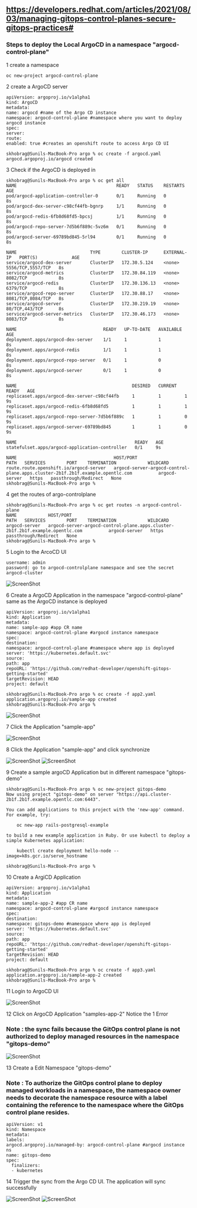 ## https://developers.redhat.com/articles/2021/08/03/managing-gitops-control-planes-secure-gitops-practices#

### Steps to deploy the Local ArgoCD in a namespace "argocd-control-plane"

1 create a namespace 
     
    oc new-project argocd-control-plane

2 create a ArgoCD server
    
    apiVersion: argoproj.io/v1alpha1
    kind: ArgoCD
    metadata:
    name: argocd #name of the Argo CD instance
    namespace: argocd-control-plane #namespace where you want to deploy argocd instance
    spec:
    server:
    route:
    enabled: true #creates an openshift route to access Argo CD UI

    skhobrag@Sunils-MacBook-Pro argo % oc create -f argocd.yaml
    argocd.argoproj.io/argocd created

3 Check if the ArgoCD is deployed in 

    skhobrag@Sunils-MacBook-Pro argo % oc get all
    NAME                                      READY   STATUS    RESTARTS   AGE
    pod/argocd-application-controller-0       0/1     Running   0          8s
    pod/argocd-dex-server-c98cf44fb-bgnrp     1/1     Running   0          8s
    pod/argocd-redis-6fb8d68fd5-bpcsj         1/1     Running   0          8s
    pod/argocd-repo-server-7d5b6f889c-5vz6m   0/1     Running   0          8s
    pod/argocd-server-69789bd845-5rl94        0/1     Running   0          8s
    
    NAME                            TYPE        CLUSTER-IP      EXTERNAL-IP   PORT(S)             AGE
    service/argocd-dex-server       ClusterIP   172.30.5.124    <none>        5556/TCP,5557/TCP   8s
    service/argocd-metrics          ClusterIP   172.30.84.119   <none>        8082/TCP            8s
    service/argocd-redis            ClusterIP   172.30.136.13   <none>        6379/TCP            8s
    service/argocd-repo-server      ClusterIP   172.30.88.17    <none>        8081/TCP,8084/TCP   8s
    service/argocd-server           ClusterIP   172.30.219.19   <none>        80/TCP,443/TCP      8s
    service/argocd-server-metrics   ClusterIP   172.30.46.173   <none>        8083/TCP            8s
    
    NAME                                 READY   UP-TO-DATE   AVAILABLE   AGE
    deployment.apps/argocd-dex-server    1/1     1            1           8s
    deployment.apps/argocd-redis         1/1     1            1           8s
    deployment.apps/argocd-repo-server   0/1     1            0           8s
    deployment.apps/argocd-server        0/1     1            0           8s
    
    NAME                                            DESIRED   CURRENT   READY   AGE
    replicaset.apps/argocd-dex-server-c98cf44fb     1         1         1       9s
    replicaset.apps/argocd-redis-6fb8d68fd5         1         1         1       9s
    replicaset.apps/argocd-repo-server-7d5b6f889c   1         1         0       9s
    replicaset.apps/argocd-server-69789bd845        1         1         0       9s
    
    NAME                                             READY   AGE
    statefulset.apps/argocd-application-controller   0/1     9s
    
    NAME                                     HOST/PORT                                                                       PATH   SERVICES        PORT    TERMINATION            WILDCARD
    route.route.openshift.io/argocd-server   argocd-server-argocd-control-plane.apps.cluster-2b1f.2b1f.example.opentlc.com          argocd-server   https   passthrough/Redirect   None
    skhobrag@Sunils-MacBook-Pro argo %


4 get the routes of argo-controlplane
    
    skhobrag@Sunils-MacBook-Pro argo % oc get routes -n argocd-control-plane
    NAME            HOST/PORT                                                                       PATH   SERVICES        PORT    TERMINATION            WILDCARD
    argocd-server   argocd-server-argocd-control-plane.apps.cluster-2b1f.2b1f.example.opentlc.com          argocd-server   https   passthrough/Redirect   None
    skhobrag@Sunils-MacBook-Pro argo %

5 Login to the ArcoCD UI
    
    username: admin
    password: go to argocd-controlplane namespace and see the secret argocd-cluster

![ScreenShot](../images/ArgoCD-login.png)

6 Create a ArgoCD Application in the namespace "argocd-control-plane" same as the ArgoCD instance is deployed
    
    apiVersion: argoproj.io/v1alpha1
    kind: Application
    metadata:
    name: sample-app #app CR name
    namespace: argocd-control-plane #argocd instance namespace
    spec:
    destination:
    namespace: argocd-control-plane #namespace where app is deployed
    server: 'https://kubernetes.default.svc'
    source:
    path: app
    repoURL: 'https://github.com/redhat-developer/openshift-gitops-getting-started'
    targetRevision: HEAD
    project: default

    skhobrag@Sunils-MacBook-Pro argo % oc create -f app2.yaml
    application.argoproj.io/sample-app created
    skhobrag@Sunils-MacBook-Pro argo %

![ScreenShot](../images/ArgoCD-app1.png)

7 Click the Application "sample-app"

![ScreenShot](../images/ArgoCD-app7.png)

8 Click the Application "sample-app" and click synchronize
 
![ScreenShot](../images/ArgoCD-app8.png)
![ScreenShot](../images/ArgoCD-app9.png)


9 Create a sample argoCD Application but in different namespace "gitops-demo"

    skhobrag@Sunils-MacBook-Pro argo % oc new-project gitops-demo
    Now using project "gitops-demo" on server "https://api.cluster-2b1f.2b1f.example.opentlc.com:6443".
    
    You can add applications to this project with the 'new-app' command. For example, try:
    
        oc new-app rails-postgresql-example
    
    to build a new example application in Ruby. Or use kubectl to deploy a simple Kubernetes application:
    
        kubectl create deployment hello-node --image=k8s.gcr.io/serve_hostname
    
    skhobrag@Sunils-MacBook-Pro argo % 

10 Create a ArgiCD Application 

    apiVersion: argoproj.io/v1alpha1
    kind: Application
    metadata:
    name: sample-app-2 #app CR name
    namespace: argocd-control-plane #argocd instance namespace
    spec:
    destination:
    namespace: gitops-demo #namespace where app is deployed
    server: 'https://kubernetes.default.svc'
    source:
    path: app
    repoURL: 'https://github.com/redhat-developer/openshift-gitops-getting-started'
    targetRevision: HEAD
    project: default

    skhobrag@Sunils-MacBook-Pro argo % oc create -f app3.yaml
    application.argoproj.io/sample-app-2 created
    skhobrag@Sunils-MacBook-Pro argo %

11 Login to ArgoCD UI 

![ScreenShot](../images/ArgoCD-app10.png)

12 Click on ArgoCD Application "samples-app-2" Notice the 1 Error

### Note : the sync fails because the GitOps control plane is not authorized to deploy managed resources in the namespace "gitops-demo"

![ScreenShot](../images/ArgoCD-app11.png)

13 Create a Edit Namespace "gitops-demo"

### Note : To authorize the GitOps control plane to deploy managed workloads in a namespace, the namespace owner needs to decorate the namespace resource with a label containing the reference to the namespace where the GitOps control plane resides.

    apiVersion: v1
    kind: Namespace
    metadata:
    labels:
    argocd.argoproj.io/managed-by: argocd-control-plane #argocd instance ns
    name: gitops-demo
    spec:
      finalizers:
      - kubernetes

14 Trigger the sync from the Argo CD UI. The application will sync successfully

![ScreenShot](../images/ArgoCD-app12.png)
![ScreenShot](../images/ArgoCD-app13.png)
